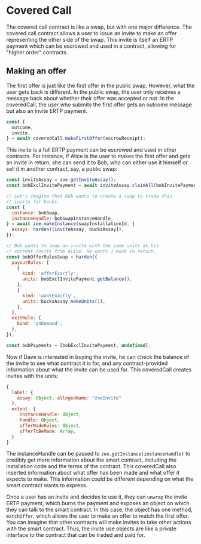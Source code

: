 # Covered Call

The covered call contract is like a swap, but with one major
difference. The covered call contract allows a user to issue an invite
to make an offer representing the other side of the swap. This invite
is itself an ERTP payment which can be escrowed and used in a
contract, allowing for "higher order" contracts. 

## Making an offer

The first offer is just like the first offer in the public swap.
However, what the user gets back is different. In the public swap, the
user only receives a message back about whether their offer was
accepted or not. In the coveredCall, the user who submits the first
offer gets an outcome message but also an invite ERTP payment.

```js
const {
  outcome,
  invite,
} = await coveredCall.makeFirstOffer(escrowReceipt);
```

This invite is a full ERTP payment can be escrowed and used in other
contracts. For instance, if Alice is the user to makes the first
offer and gets an invite in return, she can send it to Bob, who can
either use it himself or sell it in another contract, say, a public
swap:

```js
const inviteAssay = zoe.getInviteAssay();
const bobExclInvitePayment = await inviteAssay.claimAll(bobInvitePayment);

// Let's imagine that Bob wants to create a swap to trade this
// invite for bucks.
const {
  instance: bobSwap,
  instanceHandle: bobSwapInstanceHandle,
} = await zoe.makeInstance(swapInstallationId, {
  assays: harden([inviteAssay, bucksAssay]),
});

// Bob wants to swap an invite with the same units as his
// current invite from Alice. He wants 1 buck in return.
const bobOfferRulesSwap = harden({
  payoutRules: [
    {
      kind: 'offerExactly',
      units: bobExclInvitePayment.getBalance(),
    },
    {
      kind: 'wantExactly',
      units: bucksAssay.makeUnits(1),
    },
  ],
  exitRule: {
    kind: 'onDemand',
  },
});

const bobPayments = [bobExclInvitePayment, undefined];
```

Now if Dave is interested in buying the invite, he can check the
balance of the invite to see what contract it is for, and any
contract-provided information about what the invite can be used for.
This coveredCall creates invites with the units:

```js
{ 
  label: { 
    assay: Object, allegedName: "zoeInvite"
  }, 
  extent: { 
     instanceHandle: Object, 
     handle: Object, 
     offerMadeRules: Object, 
     offerToBeMade: Array,
  }
}
```
The instanceHandle can be passed to `zoe.getInstance(instanceHandle)`
to credibly get more information about the smart contract, including
the installation code and the terms of the contract. This coveredCall
also inserted information about what offer has been made and what
offer it expects to make. This information could be different
depending on what the smart contract wants to express.

Once a user has an invite and decides to use it, they can `unwrap` the
invite ERTP payment, which burns the payment and exposes an object on
which they can talk to the smart contract. In this case, the object
has one method, `matchOffer`, which allows the user to make an offer
to match the first offer. You can imagine that other contracts will
make invites to take other actions with the smart contract. Thus, the
invite use objects are like a private interface to the contract that
can be traded and paid for. 
